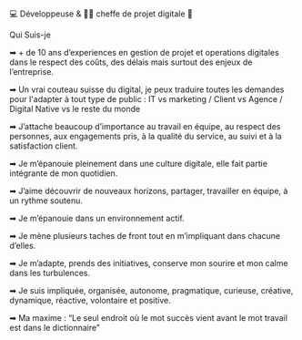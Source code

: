 💻 Développeuse & 👩🏼 cheffe de projet digitale 📱 

 Qui Suis-je

➡ + de 10 ans d’experiences en gestion de projet et operations digitales dans le respect des coûts, des délais mais surtout des enjeux de l’entreprise. 

➡ Un vrai couteau suisse du digital, je peux traduire toutes les demandes pour l'adapter à tout type de public : IT vs marketing / Client vs Agence / Digital Native vs le reste du monde

➡ J’attache beaucoup d’importance au travail en équipe, au respect des personnes, aux engagements pris, à la qualité du service, au suivi et à la satisfaction client.  

➡ Je m’épanouie pleinement dans une culture digitale, elle fait partie intégrante de mon quotidien. 
 
➡ J’aime découvrir de nouveaux horizons, partager, travailler en équipe, à un rythme soutenu.

➡ Je m’épanouie dans un environnement actif. 
 
➡ Je mène plusieurs taches de front tout en m’impliquant dans chacune d’elles. 
 
➡ Je m’adapte, prends des initiatives, conserve mon sourire et mon calme dans les turbulences. 

➡ Je suis impliquée, organisée, autonome, pragmatique, curieuse, créative, dynamique, réactive, volontaire et positive.

➡ Ma maxime : “Le seul endroit où le mot succès vient avant le mot travail est dans le dictionnaire” 